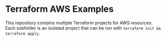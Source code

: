 # Terraform AWS Examples

This repository contains multiple Terraform projects for AWS resources. Each subfolder is an isolated project that can be run with `terraform init && terraform apply`.
